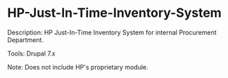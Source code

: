 # HP-Just-In-Time-Inventory-System

Description: HP Just-In-Time Inventory System for internal Procurement Department.

Tools: Drupal 7.x

Note: Does not include HP's proprietary module.
